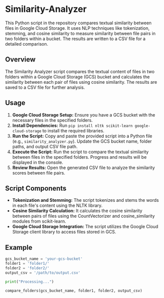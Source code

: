 # Similarity-Analyzer
This Python script in the repository compares textual similarity between files in Google Cloud Storage. It uses NLP techniques like tokenization, stemming, and cosine similarity to measure similarity between file pairs in two folders within a bucket. The results are written to a CSV file for a detailed comparison.

## Overview
The Similarity Analyzer script compares the textual content of files in two folders within a Google Cloud Storage (GCS) bucket and calculates the similarity between each pair of files using cosine similarity. The results are saved to a CSV file for further analysis.

## Usage
1. **Google Cloud Storage Setup:** Ensure you have a GCS bucket with the necessary files in the specified folders.
2. **Install Dependencies:** Run `pip install nltk scikit-learn google-cloud-storage` to install the required libraries.
3. **Run the Script:** Copy and paste the provided script into a Python file (e.g., `similarity_analyzer.py`). Update the GCS bucket name, folder paths, and output CSV file path.
4. **Execute the Script:** Run the script to compare the textual similarity between files in the specified folders. Progress and results will be displayed in the console.
5. **Review Results:** Open the generated CSV file to analyze the similarity scores between file pairs.

## Script Components
- **Tokenization and Stemming:** The script tokenizes and stems the words in each file's content using the NLTK library.
- **Cosine Similarity Calculation:** It calculates the cosine similarity between pairs of files using the CountVectorizer and cosine_similarity modules from scikit-learn.
- **Google Cloud Storage Integration:** The script utilizes the Google Cloud Storage client library to access files stored in GCS.

## Example
```python
gcs_bucket_name = 'your-gcs-bucket'
folder1 = 'folder1/'
folder2 = 'folder2/'
output_csv = '/path/to/output.csv'

print("Processing...")

compare_folders(gcs_bucket_name, folder1, folder2, output_csv)
